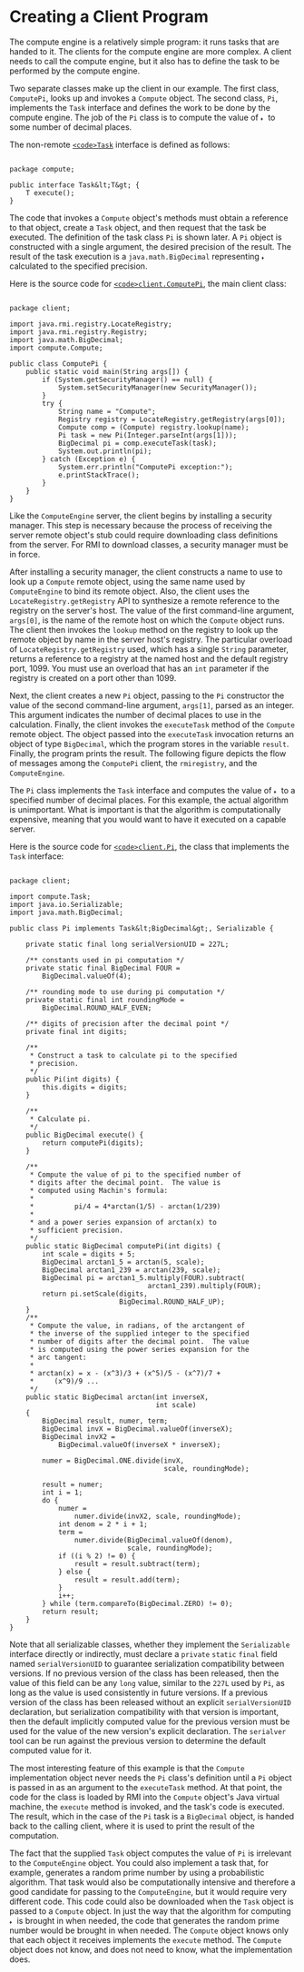 
# Creating a Client Program

The compute engine is a relatively simple program: it runs tasks that are handed to it. The clients for the compute engine are more complex. A client needs to call the compute engine, but it also has to define the task to be performed by the compute engine.

Two separate classes make up the client in our example. The first class, `ComputePi`, looks up and invokes a `Compute` object. The second class, `Pi`, implements the `Task` interface and defines the work to be done by the compute engine. The job of the `Pi` class is to compute the value of 
<img src="../figures/rmi/pi.gif" width="9" height="9" alt="the pi symbol" /> to some number of decimal places.

The non-remote 
[`<code>Task`</code>](examples/compute/Task.java) interface is defined as follows:

```

package compute;

public interface Task&lt;T&gt; {
    T execute();
}

```

The code that invokes a `Compute` object's methods must obtain a reference to that object, create a `Task` object, and then request that the task be executed. The definition of the task class `Pi` is shown later. A `Pi` object is constructed with a single argument, the desired precision of the result. The result of the task execution is a `java.math.BigDecimal` representing 
<img src="../figures/rmi/pi.gif" width="9" height="9" alt="the pi symbol" /> calculated to the specified precision.

Here is the source code for 
[`<code>client.ComputePi`</code>](examples/client/ComputePi.java), the main client class:

```

package client;

import java.rmi.registry.LocateRegistry;
import java.rmi.registry.Registry;
import java.math.BigDecimal;
import compute.Compute;

public class ComputePi {
    public static void main(String args[]) {
        if (System.getSecurityManager() == null) {
            System.setSecurityManager(new SecurityManager());
        }
        try {
            String name = "Compute";
            Registry registry = LocateRegistry.getRegistry(args[0]);
            Compute comp = (Compute) registry.lookup(name);
            Pi task = new Pi(Integer.parseInt(args[1]));
            BigDecimal pi = comp.executeTask(task);
            System.out.println(pi);
        } catch (Exception e) {
            System.err.println("ComputePi exception:");
            e.printStackTrace();
        }
    }    
}

```

Like the `ComputeEngine` server, the client begins by installing a security manager. This step is necessary because the process of receiving the server remote object's stub could require downloading class definitions from the server. For RMI to download classes, a security manager must be in force.

After installing a security manager, the client constructs a name to use to look up a `Compute` remote object, using the same name used by `ComputeEngine` to bind its remote object. Also, the client uses the `LocateRegistry.getRegistry` API to synthesize a remote reference to the registry on the server's host. The value of the first command-line argument, `args[0]`, is the name of the remote host on which the `Compute` object runs. The client then invokes the `lookup` method on the registry to look up the remote object by name in the server host's registry. The particular overload of `LocateRegistry.getRegistry` used, which has a single `String` parameter, returns a reference to a registry at the named host and the default registry port, 1099. You must use an overload that has an `int` parameter if the registry is created on a port other than 1099.

Next, the client creates a new `Pi` object, passing to the `Pi` constructor the value of the second command-line argument, `args[1]`, parsed as an integer. This argument indicates the number of decimal places to use in the calculation. Finally, the client invokes the `executeTask` method of the `Compute` remote object. The object passed into the `executeTask` invocation returns an object of type `BigDecimal`, which the program stores in the variable `result`. Finally, the program prints the result. The following figure depicts the flow of messages among the `ComputePi` client, the `rmiregistry`, and the `ComputeEngine`.

The `Pi` class implements the `Task` interface and computes the value of 
<img src="../figures/rmi/pi.gif " width="9 " height="9  " alt="the pi symbol" /> to a specified number of decimal places. For this example, the actual algorithm is unimportant. What is important is that the algorithm is computationally expensive, meaning that you would want to have it executed on a capable server.

Here is the source code for 
[`<code>client.Pi`</code>](examples/client/Pi.java), the class that implements the `Task` interface:

```

package client;

import compute.Task;
import java.io.Serializable;
import java.math.BigDecimal;

public class Pi implements Task&lt;BigDecimal&gt;, Serializable {

    private static final long serialVersionUID = 227L;

    /** constants used in pi computation */
    private static final BigDecimal FOUR =
        BigDecimal.valueOf(4);

    /** rounding mode to use during pi computation */
    private static final int roundingMode = 
        BigDecimal.ROUND_HALF_EVEN;

    /** digits of precision after the decimal point */
    private final int digits;
    
    /**
     * Construct a task to calculate pi to the specified
     * precision.
     */
    public Pi(int digits) {
        this.digits = digits;
    }

    /**
     * Calculate pi.
     */
    public BigDecimal execute() {
        return computePi(digits);
    }

    /**
     * Compute the value of pi to the specified number of 
     * digits after the decimal point.  The value is 
     * computed using Machin's formula:
     *
     *          pi/4 = 4*arctan(1/5) - arctan(1/239)
     *
     * and a power series expansion of arctan(x) to 
     * sufficient precision.
     */
    public static BigDecimal computePi(int digits) {
        int scale = digits + 5;
        BigDecimal arctan1_5 = arctan(5, scale);
        BigDecimal arctan1_239 = arctan(239, scale);
        BigDecimal pi = arctan1_5.multiply(FOUR).subtract(
                                  arctan1_239).multiply(FOUR);
        return pi.setScale(digits, 
                           BigDecimal.ROUND_HALF_UP);
    }
    /**
     * Compute the value, in radians, of the arctangent of 
     * the inverse of the supplied integer to the specified
     * number of digits after the decimal point.  The value
     * is computed using the power series expansion for the
     * arc tangent:
     *
     * arctan(x) = x - (x^3)/3 + (x^5)/5 - (x^7)/7 + 
     *     (x^9)/9 ...
     */   
    public static BigDecimal arctan(int inverseX, 
                                    int scale) 
    {
        BigDecimal result, numer, term;
        BigDecimal invX = BigDecimal.valueOf(inverseX);
        BigDecimal invX2 = 
            BigDecimal.valueOf(inverseX * inverseX);

        numer = BigDecimal.ONE.divide(invX,
                                      scale, roundingMode);

        result = numer;
        int i = 1;
        do {
            numer = 
                numer.divide(invX2, scale, roundingMode);
            int denom = 2 * i + 1;
            term = 
                numer.divide(BigDecimal.valueOf(denom),
                             scale, roundingMode);
            if ((i % 2) != 0) {
                result = result.subtract(term);
            } else {
                result = result.add(term);
            }
            i++;
        } while (term.compareTo(BigDecimal.ZERO) != 0);
        return result;
    }
}

```

Note that all serializable classes, whether they implement the `Serializable` interface directly or indirectly, must declare a `private` `static` `final` field named `serialVersionUID` to guarantee serialization compatibility between versions. If no previous version of the class has been released, then the value of this field can be any `long` value, similar to the `227L` used by `Pi`, as long as the value is used consistently in future versions. If a previous version of the class has been released without an explicit `serialVersionUID` declaration, but serialization compatibility with that version is important, then the default implicitly computed value for the previous version must be used for the value of the new version's explicit declaration. The `serialver` tool can be run against the previous version to determine the default computed value for it.

The most interesting feature of this example is that the `Compute` implementation object never needs the `Pi` class's definition until a `Pi` object is passed in as an argument to the `executeTask` method. At that point, the code for the class is loaded by RMI into the `Compute` object's Java virtual machine, the `execute` method is invoked, and the task's code is executed. The result, which in the case of the `Pi` task is a `BigDecimal` object, is handed back to the calling client, where it is used to print the result of the computation.

The fact that the supplied `Task` object computes the value of `Pi` is irrelevant to the `ComputeEngine` object. You could also implement a task that, for example, generates a random prime number by using a probabilistic algorithm. That task would also be computationally intensive and therefore a good candidate for passing to the `ComputeEngine`, but it would require very different code. This code could also be downloaded when the `Task` object is passed to a `Compute` object. In just the way that the algorithm for computing 
<img src="../figures/rmi/pi.gif " width="9 " height="9  " alt="the pi symbol" /> is brought in when needed, the code that generates the random prime number would be brought in when needed. The `Compute` object knows only that each object it receives implements the `execute` method. The `Compute` object does not know, and does not need to know, what the implementation does.
